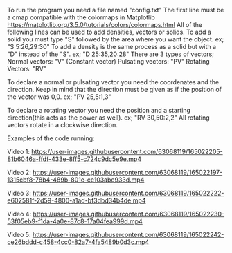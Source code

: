 To run the program you need a file named "config.txt"
The first line must be a cmap compatible with the colormaps in Matplotlib https://matplotlib.org/3.5.0/tutorials/colors/colormaps.html
All of the following lines can be used to add densities, vectors or solids.
To add a solid you must type "S" followed by the area where you want the object. ex; "S 5:26,29:30"
To add a density is the same process as a solid but with a "D" instead of the "S". ex; "D 25:35,20:28"
There are 3 types of vectors; 
Normal vectors: "V" (Constant vector)
Pulsating vectors: "PV"
Rotating Vectors: "RV"

To declare a normal or pulsating vector you need the coordenates and the direction.
Keep in mind that the direction must be given as if the position of the vector was 0,0. ex; "PV 25,5:1,3"

To declare a rotating vector you need the position and a starting direction(this acts as the power as well). ex; "RV 30,50:2,2"
All rotating vectors rotate in a clockwise direction.

Examples of the code running:

Video 1:
https://user-images.githubusercontent.com/63068119/165022205-81b6046a-ffdf-433e-8ff5-c724c9dc5e9e.mp4


Video 2:
https://user-images.githubusercontent.com/63068119/165022197-1315cbf8-78b4-489b-801e-ce103abe933d.mp4


Video 3:
https://user-images.githubusercontent.com/63068119/165022222-e602581f-2d59-4800-a1ad-bf3dbd34b4de.mp4


Video 4:
https://user-images.githubusercontent.com/63068119/165022230-53f05eb9-f1da-4a0e-87c8-17a04fea999d.mp4


Video 5:
https://user-images.githubusercontent.com/63068119/165022242-ce26bddd-c458-4cc0-82a7-4fa5489b0d3c.mp4


